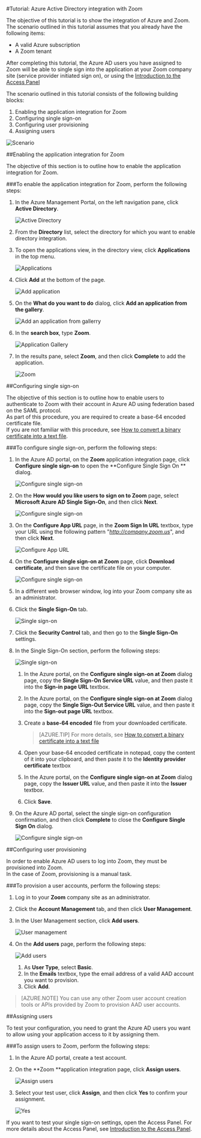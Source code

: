 <properties 
    pageTitle="Tutorial: Azure Active Directory integration with Zoom | Microsoft Azure" 
    description="Learn how to use Zoom with Azure Active Directory to enable single sign-on, automated provisioning, and more!." 
    services="active-directory" 
    authors="markusvi"  
    documentationCenter="na" 
    manager="stevenpo"/>
<tags 
    ms.service="active-directory" 
    ms.devlang="na" 
    ms.topic="article" 
    ms.tgt_pltfrm="na" 
    ms.workload="identity" 
    ms.date="10/22/2015" 
    ms.author="markvi" />

#Tutorial: Azure Active Directory integration with Zoom
  
The objective of this tutorial is to show the integration of Azure and Zoom.  
The scenario outlined in this tutorial assumes that you already have the following items:

-   A valid Azure subscription
-   A Zoom tenant
  
After completing this tutorial, the Azure AD users you have assigned to Zoom will be able to single sign into the application at your Zoom company site (service provider initiated sign on), or using the [Introduction to the Access Panel](active-directory-saas-access-panel-introduction.md)
  
The scenario outlined in this tutorial consists of the following building blocks:

1.  Enabling the application integration for Zoom
2.  Configuring single sign-on
3.  Configuring user provisioning
4.  Assigning users

![Scenario](./media/active-directory-saas-zoom-tutorial/IC784693.png "Scenario")

##Enabling the application integration for Zoom
  
The objective of this section is to outline how to enable the application integration for Zoom.

###To enable the application integration for Zoom, perform the following steps:

1.  In the Azure Management Portal, on the left navigation pane, click **Active Directory**.

    ![Active Directory](./media/active-directory-saas-zoom-tutorial/IC700993.png "Active Directory")

2.  From the **Directory** list, select the directory for which you want to enable directory integration.

3.  To open the applications view, in the directory view, click **Applications** in the top menu.

    ![Applications](./media/active-directory-saas-zoom-tutorial/IC700994.png "Applications")

4.  Click **Add** at the bottom of the page.

    ![Add application](./media/active-directory-saas-zoom-tutorial/IC749321.png "Add application")

5.  On the **What do you want to do** dialog, click **Add an application from the gallery**.

    ![Add an application from gallerry](./media/active-directory-saas-zoom-tutorial/IC749322.png "Add an application from gallerry")

6.  In the **search box**, type **Zoom**.

    ![Application Gallery](./media/active-directory-saas-zoom-tutorial/IC784694.png "Application Gallery")

7.  In the results pane, select **Zoom**, and then click **Complete** to add the application.

    ![Zoom](./media/active-directory-saas-zoom-tutorial/IC784695.png "Zoom")

##Configuring single sign-on
  
The objective of this section is to outline how to enable users to authenticate to Zoom with their account in Azure AD using federation based on the SAML protocol.  
As part of this procedure, you are required to create a base-64 encoded certificate file.  
If you are not familiar with this procedure, see [How to convert a binary certificate into a text file](http://youtu.be/PlgrzUZ-Y1o).

###To configure single sign-on, perform the following steps:

1.  In the Azure AD portal, on the **Zoom** application integration page, click **Configure single sign-on** to open the **Configure Single Sign On ** dialog.

    ![Configure single sign-on](./media/active-directory-saas-zoom-tutorial/IC784696.png "Configure single sign-on")

2.  On the **How would you like users to sign on to Zoom** page, select **Microsoft Azure AD Single Sign-On**, and then click **Next**.

    ![Configure single sign-on](./media/active-directory-saas-zoom-tutorial/IC784697.png "Configure single sign-on")

3.  On the **Configure App URL** page, in the **Zoom Sign In URL** textbox, type your URL using the following pattern "*http://company.zoom.us*", and then click **Next**.

    ![Configure App URL](./media/active-directory-saas-zoom-tutorial/IC784698.png "Configure App URL")

4.  On the **Configure single sign-on at Zoom** page, click **Download certificate**, and then save the certificate file on your computer.

    ![Configure single sign-on](./media/active-directory-saas-zoom-tutorial/IC784699.png "Configure single sign-on")

5.  In a different web browser window, log into your Zoom company site as an administrator.

6.  Click the **Single Sign-On** tab.

    ![Single sign-on](./media/active-directory-saas-zoom-tutorial/IC784700.png "Single sign-on")

7.  Click the **Security Control** tab, and then go to the **Single Sign-On** settings.

8.  In the Single Sign-On section, perform the following steps:

    ![Single sign-on](./media/active-directory-saas-zoom-tutorial/IC784701.png "Single sign-on")

    1.  In the Azure portal, on the **Configure single sign-on at Zoom** dialog page, copy the **Single Sign-On Service URL** value, and then paste it into the **Sign-in page URL** textbox.
    2.  In the Azure portal, on the **Configure single sign-on at Zoom** dialog page, copy the **Single Sign-Out Service URL** value, and then paste it into the **Sign-out page URL** textbox.
    3.  Create a **base-64 encoded** file from your downloaded certificate.  

        >[AZURE.TIP] For more details, see [How to convert a binary certificate into a text file](http://youtu.be/PlgrzUZ-Y1o)

    4.  Open your base-64 encoded certificate in notepad, copy the content of it into your clipboard, and then paste it to the **Identity provider certificate** textbox
    5.  In the Azure portal, on the **Configure single sign-on at Zoom** dialog page, copy the **Issuer URL** value, and then paste it into the **Issuer** textbox.
    6.  Click **Save**.

9.  On the Azure AD portal, select the single sign-on configuration confirmation, and then click **Complete** to close the **Configure Single Sign On** dialog.

    ![Configure single sign-on](./media/active-directory-saas-zoom-tutorial/IC784702.png "Configure single sign-on")

##Configuring user provisioning
  
In order to enable Azure AD users to log into Zoom, they must be provisioned into Zoom.  
In the case of Zoom, provisioning is a manual task.

###To provision a user accounts, perform the following steps:

1.  Log in to your **Zoom** company site as an administrator.

2.  Click the **Account Management** tab, and then click **User Management**.

3.  In the User Management section, click **Add users**.

    ![User management](./media/active-directory-saas-zoom-tutorial/IC784703.png "User management")

4.  On the **Add users** page, perform the following steps:

    ![Add users](./media/active-directory-saas-zoom-tutorial/IC784704.png "Add users")

    1.  As **User Type**, select **Basic**.
    2.  In the **Emails** textbox, type the email address of a valid AAD account you want to provision.
    3.  Click **Add**.

>[AZURE.NOTE] You can use any other Zoom user account creation tools or APIs provided by Zoom to provision AAD user accounts.

##Assigning users
  
To test your configuration, you need to grant the Azure AD users you want to allow using your application access to it by assigning them.

###To assign users to Zoom, perform the following steps:

1.  In the Azure AD portal, create a test account.

2.  On the **Zoom **application integration page, click **Assign users**.

    ![Assign users](./media/active-directory-saas-zoom-tutorial/IC784705.png "Assign users")

3.  Select your test user, click **Assign**, and then click **Yes** to confirm your assignment.

    ![Yes](./media/active-directory-saas-zoom-tutorial/IC767830.png "Yes")
  
If you want to test your single sign-on settings, open the Access Panel. For more details about the Access Panel, see [Introduction to the Access Panel](active-directory-saas-access-panel-introduction.md).

